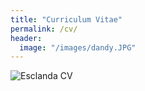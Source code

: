 ```yaml
---
title: "Curriculum Vitae"
permalink: /cv/
header:
  image: "/images/dandy.JPG"
---
```

<img src="{{ site.url }}{{ site.baseurl }}/images/Esclanda_CV_Summary.jpg" alt="Esclanda CV">

